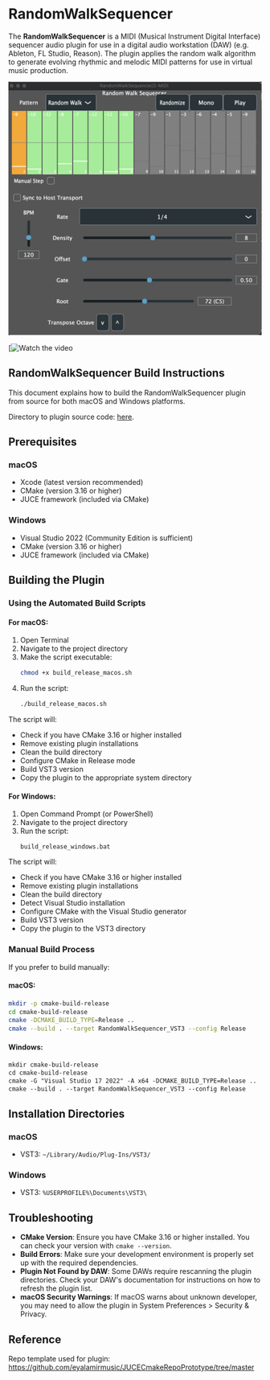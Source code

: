 # RandomWalkSequencer

The **RandomWalkSequencer** is a MIDI (Musical Instrument Digital Interface) sequencer audio plugin for use in a digital 
audio workstation (DAW) (e.g. Ableton, FL Studio, Reason). The plugin applies the random walk algorithm to generate 
evolving rhythmic and melodic MIDI patterns for use in virtual music production.

![User Interface (UI) of the RandomWalkSequencer.](https://raw.githubusercontent.com/davidfrivas/RandomWalkSeq/master/img/rws-ui.png)

[![Watch the video](https://youtu.be/Bo6qagMKAhY)

## RandomWalkSequencer Build Instructions

This document explains how to build the RandomWalkSequencer plugin from source for both macOS and Windows platforms.

Directory to plugin source code: [here](./Plugins/RandomWalkSequencer/).

## Prerequisites

### macOS
- Xcode (latest version recommended)
- CMake (version 3.16 or higher)
- JUCE framework (included via CMake)

### Windows
- Visual Studio 2022 (Community Edition is sufficient)
- CMake (version 3.16 or higher)
- JUCE framework (included via CMake)

## Building the Plugin

### Using the Automated Build Scripts

#### For macOS:

1. Open Terminal
2. Navigate to the project directory
3. Make the script executable:
   ```bash
   chmod +x build_release_macos.sh
   ```
4. Run the script:
   ```bash
   ./build_release_macos.sh
   ```

The script will:
- Check if you have CMake 3.16 or higher installed
- Remove existing plugin installations
- Clean the build directory
- Configure CMake in Release mode
- Build VST3 version
- Copy the plugin to the appropriate system directory

#### For Windows:

1. Open Command Prompt (or PowerShell)
2. Navigate to the project directory
3. Run the script:
   ```
   build_release_windows.bat
   ```

The script will:
- Check if you have CMake 3.16 or higher installed
- Remove existing plugin installations
- Clean the build directory
- Detect Visual Studio installation
- Configure CMake with the Visual Studio generator
- Build VST3 version
- Copy the plugin to the VST3 directory

### Manual Build Process

If you prefer to build manually:

#### macOS:

```bash
mkdir -p cmake-build-release
cd cmake-build-release
cmake -DCMAKE_BUILD_TYPE=Release ..
cmake --build . --target RandomWalkSequencer_VST3 --config Release
```

#### Windows:

```
mkdir cmake-build-release
cd cmake-build-release
cmake -G "Visual Studio 17 2022" -A x64 -DCMAKE_BUILD_TYPE=Release ..
cmake --build . --target RandomWalkSequencer_VST3 --config Release
```

## Installation Directories

### macOS
- VST3: `~/Library/Audio/Plug-Ins/VST3/`

### Windows
- VST3: `%USERPROFILE%\Documents\VST3\`

## Troubleshooting

- **CMake Version**: Ensure you have CMake 3.16 or higher installed. You can check your version with `cmake --version`.
- **Build Errors**: Make sure your development environment is properly set up with the required dependencies.
- **Plugin Not Found by DAW**: Some DAWs require rescanning the plugin directories. Check your DAW's documentation for instructions on how to refresh the plugin list.
- **macOS Security Warnings**: If macOS warns about unknown developer, you may need to allow the plugin in System Preferences > Security & Privacy.

## Reference

Repo template used for plugin: https://github.com/eyalamirmusic/JUCECmakeRepoPrototype/tree/master